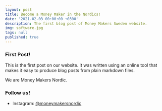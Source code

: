 ```yaml
---
layout: post
title: Become a Money Maker in the Nordics!
date: '2021-02-03 00:00:00 +0300'
description: The first blog post of Money Makers Sweden website.
img: software.jpg
tags: null
published: true
---
```

### First Post!

This is the first post on our website. It was written using an online tool that makes it easy to produce blog posts from plain markdown files.

We are Money Makers Nordic.

### Follow us!

- Instagram: [@moneymakersnordic](https://www.instagram.com/moneymakersnordic/)